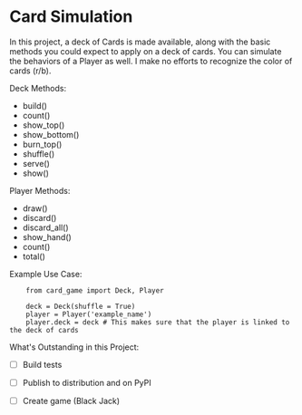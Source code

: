 
# Card Simulation

In this project, a deck of Cards is made available, along with the basic methods you could expect to apply on a deck of cards. You can simulate the behaviors of a Player as well. I make no efforts to recognize the color of cards (r/b).

Deck Methods:
- build()
- count()
- show_top()
- show_bottom()
- burn_top()
- shuffle()
- serve()
- show()

Player Methods:
- draw()
- discard()
- discard_all()
- show_hand()
- count()
- total()


Example Use Case:
```
    from card_game import Deck, Player

    deck = Deck(shuffle = True)
    player = Player('example_name')
    player.deck = deck # This makes sure that the player is linked to the deck of cards
```

What's Outstanding in this Project:
- [ ] Build tests
- [ ] Publish to distribution and on PyPI
- [ ] Create game (Black Jack)




